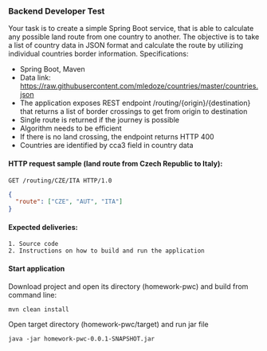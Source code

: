 ### Backend Developer Test
Your task is to create a simple Spring Boot service, that is able to calculate any possible land route from one country to another. 
The objective is to take a list of country data in JSON format and calculate the route by utilizing individual countries border information.
Specifications:
 - Spring Boot, Maven
 - Data link: https://raw.githubusercontent.com/mledoze/countries/master/countries.json
 - The application exposes REST endpoint /routing/{origin}/{destination} that returns a list of border crossings to get from origin to destination
 - Single route is returned if the journey is possible
 - Algorithm needs to be efficient
 - If there is no land crossing, the endpoint returns HTTP 400 
 - Countries are identified by cca3 field in country data 

#### HTTP request sample (land route from Czech Republic to Italy):
```http request
GET /routing/CZE/ITA HTTP/1.0
```
```json
{
  "route": ["CZE", "AUT", "ITA"]
}
```

#### Expected deliveries:
    1. Source code
    2. Instructions on how to build and run the application


#### Start application
Download project and open its directory (homework-pwc) and build from command line:
```
mvn clean install
```
Open target directory (homework-pwc/target) and run jar file
```
java -jar homework-pwc-0.0.1-SNAPSHOT.jar
```
